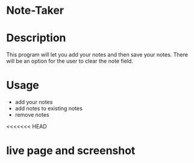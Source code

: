 # Note-Taker

# Description
This program will let you add your notes and then save your notes. There will be an option for the user to clear the note field.

# Usage
- add your notes
- add notes to existing notes
- remove notes

<<<<<<< HEAD
# live page and screenshot

